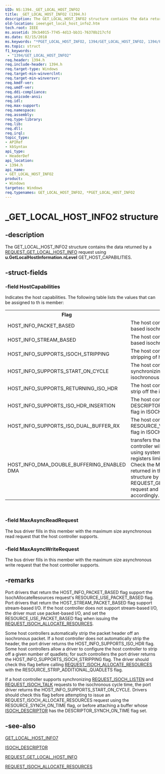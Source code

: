 ```yaml
---
UID: NS:1394._GET_LOCAL_HOST_INFO2
title: _GET_LOCAL_HOST_INFO2 (1394.h)
description: The GET_LOCAL_HOST_INFO2 structure contains the data returned by a REQUEST_GET_LOCAL_HOST_INFO request using u.GetLocalHostInformation.nLevel GET_HOST_CAPABILITIES.
old-location: ieee\get_local_host_info2.htm
tech.root: IEEE
ms.assetid: 39cb4015-7745-4d13-bb31-76378b217cfd
ms.date: 02/15/2018
ms.keywords: "*PGET_LOCAL_HOST_INFO2, 1394/GET_LOCAL_HOST_INFO2, 1394/PGET_LOCAL_HOST_INFO2, 1394stct_06c8c818-409c-41eb-b501-6e55b0cf50ff.xml, GET_LOCAL_HOST_INFO2, GET_LOCAL_HOST_INFO2 structure [Buses], IEEE.get_local_host_info2, PGET_LOCAL_HOST_INFO2, PGET_LOCAL_HOST_INFO2 structure pointer [Buses], _GET_LOCAL_HOST_INFO2"
ms.topic: struct
f1_keywords:
 - "1394/GET_LOCAL_HOST_INFO2"
req.header: 1394.h
req.include-header: 1394.h
req.target-type: Windows
req.target-min-winverclnt: 
req.target-min-winversvr: 
req.kmdf-ver: 
req.umdf-ver: 
req.ddi-compliance: 
req.unicode-ansi: 
req.idl: 
req.max-support: 
req.namespace: 
req.assembly: 
req.type-library: 
req.lib: 
req.dll: 
req.irql: 
topic_type:
- APIRef
- kbSyntax
api_type:
- HeaderDef
api_location:
- 1394.h
api_name:
- GET_LOCAL_HOST_INFO2
product:
- Windows
targetos: Windows
req.typenames: GET_LOCAL_HOST_INFO2, *PGET_LOCAL_HOST_INFO2
---
```


# _GET_LOCAL_HOST_INFO2 structure


## -description


The GET_LOCAL_HOST_INFO2 structure contains the data returned by a <a href="https://msdn.microsoft.com/library/windows/hardware/ff537644">REQUEST_GET_LOCAL_HOST_INFO</a> request using <b>u.GetLocalHostInformation.nLevel</b> GET_HOST_CAPABILITIES.


## -struct-fields




### -field HostCapabilities

Indicates the host capabilities. The following table lists the values that can be assigned to th is member:



<table>
<tr>
<th>Flag</th>
<th>Description</th>
</tr>
<tr>
<td>HOST_INFO_PACKET_BASED </td>
<td>The host controller supports packet-based isochronous transactions. 
</td>
</tr>
<tr>
<td>HOST_INFO_STREAM_BASED </td>
<td>The host controller supports stream-based isochronous transactions.</td>
</tr>
<tr>
<td>HOST_INFO_SUPPORTS_ISOCH_STRIPPING </td>
<td>The host controller supports configurable stripping of header information. 
</td>
</tr>
<tr>
<td>HOST_INFO_SUPPORTS_START_ON_CYCLE </td>
<td>The host controller supports synchronizing start on specific isochronous cycle times. 
</td>
</tr>
<tr>
<td>HOST_INFO_SUPPORTS_RETURNING_ISO_HDR </td>
<td>The host controller does not automatically strip off the isochronous packet header. 
</td>
</tr>
<tr>
<td>HOST_INFO_SUPPORTS_ISO_HDR_INSERTION </td>
<td>The host controller supports the DESCRIPTOR_HEADER_SCATTER_GATHER flag in ISOCH_DESCRIPTOR. 
</td>
</tr>
<tr>
<td>HOST_INFO_SUPPORTS_ISO_DUAL_BUFFER_RX </td>
<td>The host controller supports the RESOURCE_VARIABLE_ISOCH_PAYLOAD flag in ISOCH_DESCRIPTOR. 
</td>
</tr>
<tr>
<td>HOST_INFO_DMA_DOUBLE_BUFFERING_ENABLED DMA </td>
<td>transfers that are made to/from the host controller will be double-buffered by using system map registers. System map registers limit the size of a single transfer. Check the MaxDmaBufferSize value that is returned in the GET_LOCAL_HOST_INFO7 structure by a REQUEST_GET_LOCAL_HOST_INFO request and limit the transfer size accordingly.</td>
</tr>
</table>
 


### -field MaxAsyncReadRequest

The bus driver fills in this member with the maximum size asynchronous read request that the host controller supports.


### -field MaxAsyncWriteRequest

The bus driver fills in this member with the maximum size asynchronous write request that the host controller supports.


## -remarks



Port drivers that return the HOST_INFO_PACKET_BASED flag support the IsochAllocateResources request's RESOURCE_USE_PACKET_BASED flag. Port drivers that return the HOST_STREAM_PACKET_BASED flag support stream-based I/O. If the host controller does not support stream-based I/O, the driver must use packet-based I/O, and set the RESOURCE_USE_PACKET_BASED flag when issuing the <a href="https://msdn.microsoft.com/library/windows/hardware/ff537649">REQUEST_ISOCH_ALLOCATE_RESOURCES</a>.

Some host controllers automatically strip the packet header off an isochronous packet. If a host controller does not automatically strip the header, the port driver returns the HOST_INFO_SUPPORTS_ISO_HDR flag. Some host controllers allow a driver to configure the host controller to strip off a given number of quadlets; for such controllers the port driver returns the HOST_INFO_SUPPORTS_ISOCH_STRIPPING flag. The driver should check this flag before calling <a href="https://msdn.microsoft.com/library/windows/hardware/ff537649">REQUEST_ISOCH_ALLOCATE_RESOURCES</a> with the RESOURCE_STRIP_ADDITIONAL_QUADLETS flag.

If a host controller supports synchronizing <a href="https://msdn.microsoft.com/library/windows/hardware/ff537655">REQUEST_ISOCH_LISTEN</a> and <a href="https://msdn.microsoft.com/library/windows/hardware/ff537660">REQUEST_ISOCH_TALK</a> requests to the isochronous cycle time, the port driver returns the HOST_INFO_SUPPORTS_START_ON_CYCLE. Drivers should check this flag before attempting to issue an REQUEST_ISOCH_ALLOCATE_RESOURCES request using the RESOURCE_SYNCH_ON_TIME flag, or before attaching a buffer whose <a href="https://docs.microsoft.com/windows-hardware/drivers/ddi/content/1394/ns-1394-_isoch_descriptor">ISOCH_DESCRIPTOR</a> has the DESCRIPTOR_SYNCH_ON_TIME flag set.




## -see-also




<a href="https://docs.microsoft.com/windows-hardware/drivers/ddi/content/1394/ns-1394-_get_local_host_info7_w2k">GET_LOCAL_HOST_INFO7</a>



<a href="https://docs.microsoft.com/windows-hardware/drivers/ddi/content/1394/ns-1394-_isoch_descriptor">ISOCH_DESCRIPTOR</a>



<a href="https://msdn.microsoft.com/library/windows/hardware/ff537644">REQUEST_GET_LOCAL_HOST_INFO</a>



<a href="https://msdn.microsoft.com/library/windows/hardware/ff537649">REQUEST_ISOCH_ALLOCATE_RESOURCES</a>
 

 

